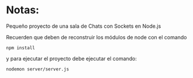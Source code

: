 # Notas:

Pequeño proyecto de una sala de Chats con Sockets en Node.js

Recuerden que deben de reconstruir los módulos de node con el comando

```
npm install
```

y para ejecutar el proyecto debe ejecutar el comando:
```
nodemon server/server.js
```